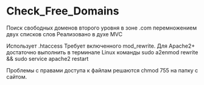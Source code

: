 # Check_Free_Domains
Поиск свободных доменов второго уровня в зоне .com перемножением двух списков слов
Реализовано в духе MVC

Использует .htaccess
Требует включенного mod_rewrite. Для Apache2+ достаточно выполнить в терминале Linux
команды sudo a2enmod rewrite && sudo service apache2 restart

Проблемы с правами доступа к файлам решаются chmod 755 на папку с сайтом.
